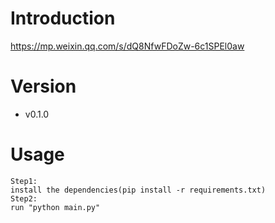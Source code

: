 # Introduction
https://mp.weixin.qq.com/s/dQ8NfwFDoZw-6c1SPEl0aw

# Version
- v0.1.0

# Usage
```
Step1:
install the dependencies(pip install -r requirements.txt)
Step2:
run "python main.py"
```